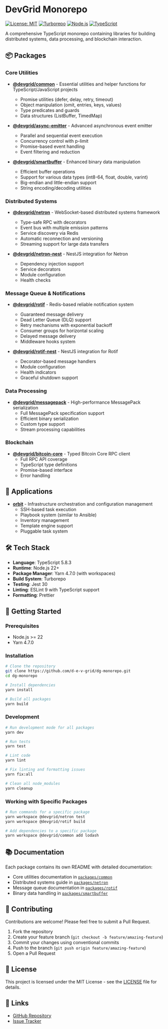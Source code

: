 # DevGrid Monorepo

[![License: MIT](https://img.shields.io/badge/License-MIT-yellow.svg)](https://opensource.org/licenses/MIT)
[![Turborepo](https://img.shields.io/badge/maintained%20with-turborepo-cc00ff.svg)](https://turbo.build/)
[![Node.js](https://img.shields.io/badge/node-%3E%3D22-brightgreen)](https://nodejs.org)
[![TypeScript](https://img.shields.io/badge/TypeScript-5.8.3-blue)](https://www.typescriptlang.org/)

A comprehensive TypeScript monorepo containing libraries for building distributed systems, data processing, and blockchain interaction.

## 📦 Packages

### Core Utilities

- [**@devgrid/common**](packages/common) - Essential utilities and helper functions for TypeScript/JavaScript projects
  - Promise utilities (defer, delay, retry, timeout)
  - Object manipulation (omit, entries, keys, values)
  - Type predicates and guards
  - Data structures (ListBuffer, TimedMap)

- [**@devgrid/async-emitter**](packages/async-emitter) - Advanced asynchronous event emitter
  - Parallel and sequential event execution
  - Concurrency control with p-limit
  - Promise-based event handling
  - Event filtering and reduction

- [**@devgrid/smartbuffer**](packages/smartbuffer) - Enhanced binary data manipulation
  - Efficient buffer operations
  - Support for various data types (int8-64, float, double, varint)
  - Big-endian and little-endian support
  - String encoding/decoding utilities

### Distributed Systems

- [**@devgrid/netron**](packages/netron) - WebSocket-based distributed systems framework
  - Type-safe RPC with decorators
  - Event bus with multiple emission patterns
  - Service discovery via Redis
  - Automatic reconnection and versioning
  - Streaming support for large data transfers

- [**@devgrid/netron-nest**](packages/netron-nest) - NestJS integration for Netron
  - Dependency injection support
  - Service decorators
  - Module configuration
  - Health checks

### Message Queue & Notifications

- [**@devgrid/rotif**](packages/rotif) - Redis-based reliable notification system
  - Guaranteed message delivery
  - Dead Letter Queue (DLQ) support
  - Retry mechanisms with exponential backoff
  - Consumer groups for horizontal scaling
  - Delayed message delivery
  - Middleware hooks system

- [**@devgrid/rotif-nest**](packages/rotif-nest) - NestJS integration for Rotif
  - Decorator-based message handlers
  - Module configuration
  - Health indicators
  - Graceful shutdown support

### Data Processing

- [**@devgrid/messagepack**](packages/messagepack) - High-performance MessagePack serialization
  - Full MessagePack specification support
  - Efficient binary serialization
  - Custom type support
  - Stream processing capabilities

### Blockchain

- [**@devgrid/bitcoin-core**](packages/bitcoin-core) - Typed Bitcoin Core RPC client
  - Full RPC API coverage
  - TypeScript type definitions
  - Promise-based interface
  - Error handling

## 🚀 Applications

- [**orbit**](apps/orbit) - Infrastructure orchestration and configuration management
  - SSH-based task execution
  - Playbook system (similar to Ansible)
  - Inventory management
  - Template engine support
  - Pluggable task system

## 🛠️ Tech Stack

- **Language**: TypeScript 5.8.3
- **Runtime**: Node.js 22+
- **Package Manager**: Yarn 4.7.0 (with workspaces)
- **Build System**: Turborepo
- **Testing**: Jest 30
- **Linting**: ESLint 9 with TypeScript support
- **Formatting**: Prettier

## 🚀 Getting Started

### Prerequisites

- Node.js >= 22
- Yarn 4.7.0

### Installation

```bash
# Clone the repository
git clone https://github.com/d-e-v-grid/dg-monorepo.git
cd dg-monorepo

# Install dependencies
yarn install

# Build all packages
yarn build
```

### Development

```bash
# Run development mode for all packages
yarn dev

# Run tests
yarn test

# Lint code
yarn lint

# Fix linting and formatting issues
yarn fix:all

# Clean all node_modules
yarn cleanup
```

### Working with Specific Packages

```bash
# Run commands for a specific package
yarn workspace @devgrid/netron test
yarn workspace @devgrid/rotif build

# Add dependencies to a specific package
yarn workspace @devgrid/common add lodash
```

## 📚 Documentation

Each package contains its own README with detailed documentation:

- Core utilities documentation in [`packages/common`](packages/common)
- Distributed systems guide in [`packages/netron`](packages/netron)
- Message queue documentation in [`packages/rotif`](packages/rotif)
- Binary data handling in [`packages/smartbuffer`](packages/smartbuffer)

## 🤝 Contributing

Contributions are welcome! Please feel free to submit a Pull Request.

1. Fork the repository
2. Create your feature branch (`git checkout -b feature/amazing-feature`)
3. Commit your changes using conventional commits
4. Push to the branch (`git push origin feature/amazing-feature`)
5. Open a Pull Request

## 📄 License

This project is licensed under the MIT License - see the [LICENSE](LICENSE) file for details.

## 🔗 Links

- [GitHub Repository](https://github.com/d-e-v-grid/dg-monorepo)
- [Issue Tracker](https://github.com/d-e-v-grid/dg-monorepo/issues)